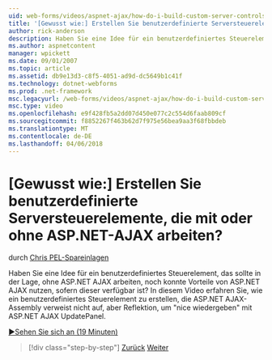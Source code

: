 ```yaml
---
uid: web-forms/videos/aspnet-ajax/how-do-i-build-custom-server-controls-that-work-with-or-without-aspnet-ajax
title: '[Gewusst wie:] Erstellen Sie benutzerdefinierte Serversteuerelemente, die mit oder ohne ASP.NET-AJAX arbeiten? | Microsoft-Dokumentation'
author: rick-anderson
description: Haben Sie eine Idee für ein benutzerdefiniertes Steuerelement sollte in der Lage, funktionieren ohne ASP.NET AJAX noch konnte Vorteile von ASP.NET AJAX nutzen, sofern dieser verfügbar ist, die...
ms.author: aspnetcontent
manager: wpickett
ms.date: 09/01/2007
ms.topic: article
ms.assetid: db9e13d3-c8f5-4051-ad9d-dc5649b1c41f
ms.technology: dotnet-webforms
ms.prod: .net-framework
msc.legacyurl: /web-forms/videos/aspnet-ajax/how-do-i-build-custom-server-controls-that-work-with-or-without-aspnet-ajax
msc.type: video
ms.openlocfilehash: e9f428fb5a2dd07d450e077c2c554d6faab809cf
ms.sourcegitcommit: f8852267f463b62d7f975e56bea9aa3f68fbbdeb
ms.translationtype: MT
ms.contentlocale: de-DE
ms.lasthandoff: 04/06/2018
---
```

<a name="how-do-i-build-custom-server-controls-that-work-with-or-without-aspnet-ajax"></a>[Gewusst wie:] Erstellen Sie benutzerdefinierte Serversteuerelemente, die mit oder ohne ASP.NET-AJAX arbeiten?
====================
durch [Chris PEL-Spareinlagen](https://twitter.com/chrispels)

Haben Sie eine Idee für ein benutzerdefiniertes Steuerelement, das sollte in der Lage, ohne ASP.NET AJAX arbeiten, noch konnte Vorteile von ASP.NET AJAX nutzen, sofern dieser verfügbar ist? In diesem Video erfahren Sie, wie ein benutzerdefiniertes Steuerelement zu erstellen, die ASP.NET AJAX-Assembly verweist nicht auf, aber Reflektion, um "nice wiedergeben" mit ASP.NET AJAX UpdatePanel.

[&#9654;Sehen Sie sich an (19 Minuten)](https://channel9.msdn.com/Blogs/ASP-NET-Site-Videos/how-do-i-build-custom-server-controls-that-work-with-or-without-aspnet-ajax)

> [!div class="step-by-step"]
> [Zurück](how-do-i-create-an-aspnet-ajax-extender-from-scratch.md)
> [Weiter](how-do-i-associate-ajax-client-behavior-with-an-aspnet-server-control.md)
